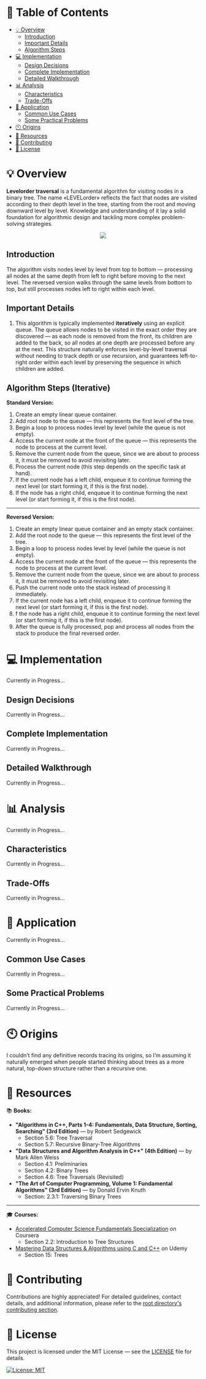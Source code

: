 # &#128209; Table of Contents
- [💡 Overview](#-overview)
  - [Introduction](#introduction)
  - [Important Details](#important-details)
  - [Algorithm Steps](#algorithm-steps)
- [💻 Implementation](#-implementation)
  - [Design Decisions](#design-decisions)
  - [Complete Implementation](#complete-implementation)
  - [Detailed Walkthrough](#detailed-walkthrough)
- [📊 Analysis](#-analysis)
  - [Characteristics](#characteristics)
  - [Trade-Offs](#trade-offs)
- [📝 Application](#-application)
  - [Common Use Cases](#common-use-cases)
  - [Some Practical Problems](#some-practical-problems)
- [🕙 Origins](#-origins)
- [📖 Resources](#-resources)
- [🤝 Contributing](#-contributing)
- [🔏 License](#-license)



# &#128161; Overview
**Levelorder traversal** is a fundamental algorithm for visiting nodes in a binary tree. The name «LEVELorder» reflects the fact that nodes are visited according to their depth level in the tree, starting from the root and moving downward level by level. Knowledge and understanding of it lay a solid foundation for algorithmic design and tackling more complex problem-solving strategies.
<p align="center"><img src="./Images/LevelorderTraversal.png"/></p>


## Introduction
The algorithm visits nodes level by level from top to bottom — processing all nodes at the same depth from left to right before moving to the next level. The reversed version walks through the same levels from bottom to top, but still processes nodes left to right within each level.


## Important Details
1. This algorithm is typically implemented **iteratively** using an explicit queue. The queue allows nodes to be visited in the exact order they are discovered — as each node is removed from the front, its children are added to the back, so all nodes at one depth are processed before any at the next. This structure naturally enforces level-by-level traversal without needing to track depth or use recursion, and guarantees left-to-right order within each level by preserving the sequence in which children are added.


## Algorithm Steps (Iterative)
**Standard Version:**
1. Create an empty linear queue container.
2. Add root node to the queue — this represents the first level of the tree.
3. Begin a loop to process nodes level by level (while the queue is not empty).
4. Access the current node at the front of the queue — this represents the node to process at the current level.
5. Remove the current node from the queue, since we are about to process it, it must be removed to avoid revisiting later.
6. Process the current node (this step depends on the specific task at hand).
7. If the current node has a left child, enqueue it to continue forming the next level (or start forming it, if this is the first node).
8. If the node has a right child, enqueue it to continue forming the next level (or start forming it, if this is the first node).

---
**Reversed Version:**
1. Create an empty linear queue container and an empty stack container.
2. Add the root node to the queue — this represents the first level of the tree.
3. Begin a loop to process nodes level by level (while the queue is not empty).
4. Access the current node at the front of the queue — this represents the node to process at the current level.
5. Remove the current node from the queue, since we are about to process it, it must be removed to avoid revisiting later.
6. Push the current node onto the stack instead of processing it immediately.
7. If the current node has a left child, enqueue it to continue forming the next level (or start forming it, if this is the first node).
8. f the node has a right child, enqueue it to continue forming the next level (or start forming it, if this is the first node).
9. After the queue is fully processed, pop and process all nodes from the stack to produce the final reversed order.



# &#x1F4BB; Implementation
Currently in Progress...


## Design Decisions
Currently in Progress...


## Complete Implementation
Currently in Progress...


## Detailed Walkthrough
Currently in Progress...



# &#128202; Analysis
Currently in Progress...


## Characteristics
Currently in Progress...


## Trade-Offs
Currently in Progress...



# &#128221; Application
Currently in Progress...


## Common Use Cases
Currently in Progress...


## Some Practical Problems
Currently in Progress...



# &#x1F559; Origins
I couldn’t find any definitive records tracing its origins, so I’m assuming it naturally emerged when people started thinking about trees as a more natural, top-down structure rather than a recursive one.



# &#128214; Resources
&#128218; **Books:**
- **"Algorithms in C++, Parts 1-4: Fundamentals, Data Structure, Sorting, Searching" (3rd Edition)** — by Robert Sedgewick
  - Section 5.6: Tree Traversal
  - Section 5.7: Recursive Binary-Tree Algorithms
- **"Data Structures and Algorithm Analysis in C++" (4th Edition)** — by Mark Allen Weiss
  - Section 4.1: Preliminaries
  - Section 4.2: Binary Trees
  - Section 4.6: Tree Traversals (Revisited)
- **"The Art of Computer Programming, Volume 1: Fundamental Algorithms" (3rd Edition)** — by Donald Ervin Knuth
  - Section: 2.3.1: Traversing Binary Trees

---
&#127891; **Courses:**
- [Accelerated Computer Science Fundamentals Specialization](https://www.coursera.org/specializations/cs-fundamentals) on Coursera
  - Section 2.2: Introduction to Tree Structures
- [Mastering Data Structures & Algorithms using C and C++](https://www.udemy.com/course/datastructurescncpp/) on Udemy
  - Section 15: Trees



# &#129309; Contributing
Contributions are highly appreciated! For detailed guidelines, contact details, and additional information, please refer to the [root directory's contributing section](../../../#-contributing).



# &#128271; License
This project is licensed under the MIT License — see the [LICENSE](https://github.com/vezzolter/DSA/blob/main/LICENSE) file for details.

[![License: MIT](https://img.shields.io/badge/License-MIT-yellow.svg)](https://opensource.org/licenses/MIT)